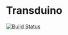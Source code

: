 # Transduino

[![Build Status](https://travis-ci.org/Transnavigators/Transduino.svg?branch=master)](https://travis-ci.org/Transnavigators/Transduino)
